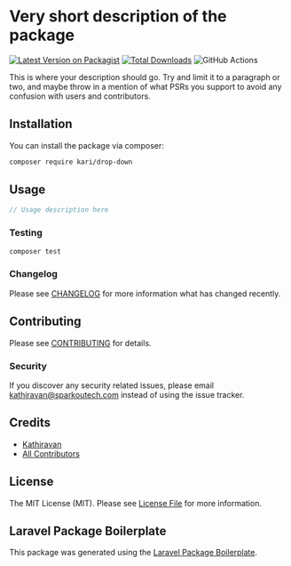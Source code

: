 # Very short description of the package

[![Latest Version on Packagist](https://img.shields.io/packagist/v/kari/drop-down.svg?style=flat-square)](https://packagist.org/packages/kari/drop-down)
[![Total Downloads](https://img.shields.io/packagist/dt/kari/drop-down.svg?style=flat-square)](https://packagist.org/packages/kari/drop-down)
![GitHub Actions](https://github.com/kari/drop-down/actions/workflows/main.yml/badge.svg)

This is where your description should go. Try and limit it to a paragraph or two, and maybe throw in a mention of what PSRs you support to avoid any confusion with users and contributors.

## Installation

You can install the package via composer:

```bash
composer require kari/drop-down
```

## Usage

```php
// Usage description here
```

### Testing

```bash
composer test
```

### Changelog

Please see [CHANGELOG](CHANGELOG.md) for more information what has changed recently.

## Contributing

Please see [CONTRIBUTING](CONTRIBUTING.md) for details.

### Security

If you discover any security related issues, please email kathiravan@sparkoutech.com instead of using the issue tracker.

## Credits

-   [Kathiravan](https://github.com/kari)
-   [All Contributors](../../contributors)

## License

The MIT License (MIT). Please see [License File](LICENSE.md) for more information.

## Laravel Package Boilerplate

This package was generated using the [Laravel Package Boilerplate](https://laravelpackageboilerplate.com).
